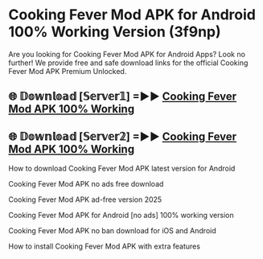 # Cooking Fever Mod APK for Android 100% Working Version (3f9np)

Are you looking for Cooking Fever Mod APK for Android Apps? Look no further! We provide free and safe download links for the official Cooking Fever Mod APK Premium Unlocked.

## 🌐 𝔻𝕠𝕨𝕟𝕝𝕠𝕒𝕕 [𝕊𝕖𝕣𝕧𝕖𝕣𝟙] =►► [Cooking Fever Mod APK 100% Working](https://modyoloo.pages.dev?q=Cooking+Fever+Mod+APK)

## 🌐 𝔻𝕠𝕨𝕟𝕝𝕠𝕒𝕕 [𝕊𝕖𝕣𝕧𝕖𝕣𝟚] =►► [Cooking Fever Mod APK 100% Working](https://modyoloo.pages.dev?q=Cooking+Fever+Mod+APK)

How to download Cooking Fever Mod APK latest version for Android

Cooking Fever Mod APK no ads free download

Cooking Fever Mod APK ad-free version 2025

Cooking Fever Mod APK for Android [no ads] 100% working version

Cooking Fever Mod APK no ban download for iOS and Android

How to install Cooking Fever Mod APK with extra features